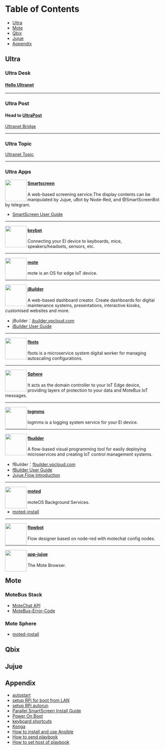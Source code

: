 # Table of Contents
* [Ultra](#1)
* [Mote](#3)
* [Qbix](#qbix)
* [Jujue](#jujue)
* [Appendix](#appendix)


## <h2 id="1">Ultra</h2>
### Ultra Desk
#### [Hello Ultranet](https://github.com/motebus/ultranet/blob/main/Hello%20UltraDesk/Welcome%20to%20UltraDesk.md)

---

### Ultra Post
#### Head to [UltraPost](https://ultrapost.ypcloud.com/)
[Ultranet Bridge](https://github.com/motebus/ultrabook/blob/main/Ultranet%20Bridge/Ultranet%20Bridge.md)

---

### Ultra Topic
[Ultranet Topic](https://github.com/motebus/ultranet/blob/main/MoteBus%20Stack/Ultranet%20Topic.md)

---

### Ultra Apps
<img align="left" height="70" src="https://res.cloudinary.com/canonical/image/fetch/f_auto,q_auto,fl_sanitize,w_60,h_60/https://dashboard.snapcraft.io/site_media/appmedia/2018/08/smartscreen_256x256.png" />

#### [Smartscreen](https://snapcraft.io/smartscreen)
A web-based screening service.The display contents can be manipulated by Jujue, uBot by Node-Red, and @SmartScreenBot by telegram.
* [SmartScreen User Guide](https://github.com/motebus/ultranet/blob/main/Ultranet%20Apps/SmartScreen%20User%20Guide.md)
-----
<img align="left" height="70" src="https://res.cloudinary.com/canonical/image/fetch/f_auto,q_auto,fl_sanitize,w_60,h_60/https://dashboard.snapcraft.io/site_media/appmedia/2021/01/6381ab4a-7e9f-4a98-8749-7399c7485d2f.jpg.png" />

#### [keybot](https://snapcraft.io/keybot)
Connecting your EI device to keyboards, mice, speakers/headsets, sensors, etc.

-----
<img align="left" height="70" src="https://res.cloudinary.com/canonical/image/fetch/f_auto,q_auto,fl_sanitize,w_60,h_60/https://dashboard.snapcraft.io/site_media/appmedia/2021/01/1a90ef56-7301-4f38-bfaa-04407c1ed523.jpg.png" />

#### [mote](https://snapcraft.io/mote)
mote is an OS for edge IoT device.

-----
<img align="left" height="70" src="https://res.cloudinary.com/canonical/image/fetch/f_auto,q_auto,fl_sanitize,w_60,h_60/https://dashboard.snapcraft.io/site_media/appmedia/2021/01/851a6190-ffb1-461b-a7bc-c675d252038f.jpg.png" />

#### [jBuilder](https://snapcraft.io/jbuilder)
A web-based dashboard creator. Create dashboards for digital maintenance systems, presentations, interactive kiosks, customised websites and more.
* jBuilder：[jbuilder.ypcloud.com](https://jbuilder.ypcloud.com/)
* [jBuilder User Guide](https://github.com/motebus/ultranet/blob/main/Ultranet%20Apps/jBuilder%20User%20Guide.md)
 
-----
<img align="left" height="70" src="https://res.cloudinary.com/canonical/image/fetch/f_auto,q_auto,fl_sanitize,w_60,h_60/https://dashboard.snapcraft.io/site_media/appmedia/2021/01/7e65d1f7-8d79-4014-b970-056464ca6811.jpg.png" />

#### [fbots](https://snapcraft.io/fbots)
fbots is a microservice system digital worker for managing autoscaling configurations.

-----
<img align="left" height="70" src="https://res.cloudinary.com/canonical/image/fetch/f_auto,q_auto,fl_sanitize,w_60,h_60/https://dashboard.snapcraft.io/site_media/appmedia/2018/08/sphere_256x256.png" />

#### [Sphere](https://snapcraft.io/sphere)
It acts as the domain controller to your IoT Edge device, providing layers of protection to your data and MoteBus IoT messages. 

-----
<img align="left" height="70" src="https://res.cloudinary.com/canonical/image/fetch/f_auto,q_auto,fl_sanitize,w_60,h_60/https://dashboard.snapcraft.io/site_media/appmedia/2021/01/9d3a2da3-db74-42b0-875c-7754a328074a.jpg.png" />

#### [logmms](https://snapcraft.io/logmms)
logmms is a logging system service for your EI device. 

-----
<img align="left" height="70" src="https://res.cloudinary.com/canonical/image/fetch/f_auto,q_auto,fl_sanitize,w_60,h_60/https://dashboard.snapcraft.io/site_media/appmedia/2020/05/FB.png" />

#### [fbuilder](https://snapcraft.io/fbuilder)
A flow-based visual programming tool for easily deploying microservices and creating IoT control management systems.
* fBuilder：[fbuilder.ypcloud.com](http://fbuilder.ypcloud.com/login)
* [fBuilder User Guide](https://github.com/motebus/ultranet/blob/main/Ultranet%20Apps/fbuilder%20User%20Guide.md)
* [Jujue Flow Introduction](https://github.com/motebus/ultrabook/blob/main/Ultranet%20Apps/Jujue%20Flow%20Introduction.md)
-----
<img align="left" height="70" src="https://res.cloudinary.com/canonical/image/fetch/f_auto,q_auto,fl_sanitize,w_60,h_60/https://dashboard.snapcraft.io/site_media/appmedia/2020/08/7A7FE9FD-366E-43A5-8006-69EDFFF2548E.jpeg.png" />

#### [moted](https://snapcraft.io/moted)
moteOS Background Services.
* [moted-install](https://github.com/motebus/ultranet/blob/main/Ultranet%20Apps/moted-install.md)
-----
<img align="left" height="70" src="https://res.cloudinary.com/canonical/image/fetch/f_auto,q_auto,fl_sanitize,w_60,h_60/https://dashboard.snapcraft.io/site_media/appmedia/2020/03/fbuilder.jpeg_IMnAKHn.png" />

#### [flowbot](https://snapcraft.io/flowbot)
Flow designer based on node-red with motechat config nodes.

-----
<img align="left" height="70" src="https://res.cloudinary.com/canonical/image/fetch/f_auto,q_auto,fl_sanitize,w_60,h_60/https://dashboard.snapcraft.io/site_media/appmedia/2019/10/jujue_320x320.png" />

#### [app-jujue](https://snapcraft.io/app-jujue)
The Mote Browser. 


## <h2 id="3">Mote</h2>
### MoteBus Stack
* [MoteChat API](https://github.com/motebus/ultranet/blob/main/MoteBus%20Stack/MoteChat%20API.md)
* [MoteBus-Error-Code](https://github.com/motebus/ultranet/blob/main/MoteBus%20Stack/MoteBus-Error-Code.md)

### Mote Sphere
* [moted-install](https://github.com/motebus/ultrabook/blob/main/Mote%20Sphere/moted-install.md)

## Qbix

## Jujue

## Appendix
* [autostart](https://github.com/motebus/ultranet/blob/main/Application%20Note/autostart.md)
* [setup RPi for boot from LAN](https://github.com/motebus/ultrabook/blob/main/Application%20Note/setup%20RPi%20for%20boot%20from%20LAN.md)
* [setup RPi autorun](https://github.com/motebus/ultranet/blob/main/Application%20Note/setup%20RPI%20autorun.md)
* [Parallel SmartScreen Install Guide](https://github.com/motebus/ultranet/blob/main/Application%20Note/Parallel%20SmartScreens%20Install%20Guide.md)
* [Power On Boot](https://github.com/motebus/ultrabook/blob/main/Application%20Note/Power%20On%20Boot.md)
* [keyboard shortcuts](https://github.com/motebus/ultrabook/blob/main/Application%20Note/keyboard%20shortcuts.md)
* [Konga](https://github.com/motebus/ultrabook/blob/main/Application%20Note/Konga.md)
* [How to install and use Ansible](https://github.com/motebus/ultrabook/blob/main/Application%20Note/How%20to%20install%20and%20use%20Ansible.md)
* [How to send playbook](https://github.com/motebus/ultrabook/blob/main/Application%20Note/How%20to%20send%20playbook.md)
* [How to set host of playbook](https://github.com/motebus/ultrabook/blob/main/Application%20Note/How%20to%20set%20host%20of%20playbook.md)
